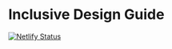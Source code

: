 # Inclusive Design Guide

[![Netlify Status](https://api.netlify.com/api/v1/badges/b3a3b272-3aaa-4933-9067-8406f991dbea/deploy-status)](https://app.netlify.com/sites/idg-site/deploys)
